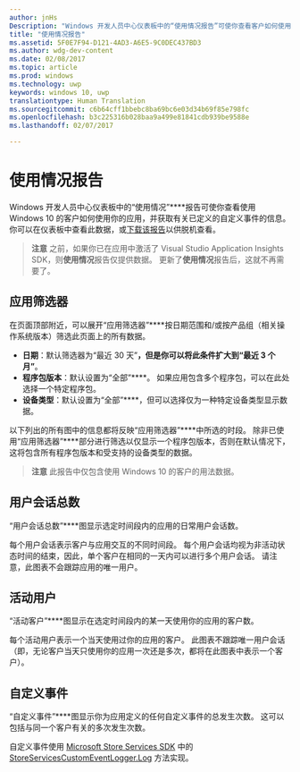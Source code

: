 ```yaml
---
author: jnHs
Description: "Windows 开发人员中心仪表板中的“使用情况报告”可使你查看客户如何使用你的应用。"
title: "使用情况报告"
ms.assetid: 5F0E7F94-D121-4AD3-A6E5-9C0DEC437BD3
ms.author: wdg-dev-content
ms.date: 02/08/2017
ms.topic: article
ms.prod: windows
ms.technology: uwp
keywords: windows 10, uwp
translationtype: Human Translation
ms.sourcegitcommit: c6b64cff1bbebc8ba69bc6e03d34b69f85e798fc
ms.openlocfilehash: b3c225316b028baa9a499e81841cdb939be9588e
ms.lasthandoff: 02/07/2017

---
```


# <a name="usage-report"></a>使用情况报告


Windows 开发人员中心仪表板中的“使用情况”****报告可使你查看使用 Windows 10 的客户如何使用你的应用，并获取有关已定义的自定义事件的信息。 你可以在仪表板中查看此数据，或[下载该报告](download-analytic-reports.md)以供脱机查看。

> **注意**  之前，如果你已在应用中激活了 Visual Studio Application Insights SDK，则**使用情况**报告仅提供数据。 更新了**使用情况**报告后，这就不再需要了。

## <a name="apply-filters"></a>应用筛选器


在页面顶部附近，可以展开“应用筛选器”****按日期范围和/或按产品组（相关操作系统版本）筛选此页面上的所有数据。

-   **日期**：默认筛选器为“最近 30 天”****，但是你可以将此条件扩大到“最近 3 个月”****。
-   **程序包版本**：默认设置为“全部”****。 如果应用包含多个程序包，可以在此处选择一个特定程序包。
-   **设备类型**：默认设置为“全部”****，但可以选择仅为一种特定设备类型显示数据。

以下列出的所有图中的信息都将反映“应用筛选器”****中所选的时段。 除非已使用“应用筛选器”****部分进行筛选以仅显示一个程序包版本，否则在默认情况下，这将包含所有程序包版本和受支持的设备类型的数据。

> **注意** 此报告中仅包含使用 Windows 10 的客户的用法数据。

## <a name="total-user-sessions"></a>用户会话总数

“用户会话总数”****图显示选定时间段内的应用的日常用户会话数。

每个用户会话表示客户与应用交互的不同时间段。 每个用户会话均视为非活动状态时间的结束，因此，单个客户在相同的一天内可以进行多个用户会话。 请注意，此图表不会跟踪应用的唯一用户。

## <a name="active-users"></a>活动用户

“活动客户”****图显示在选定时间段内的某一天使用你的应用的客户数。

每个活动用户表示一个当天使用过你的应用的客户。 此图表不跟踪唯一用户会话（即，无论客户当天只使用你的应用一次还是多次，都将在此图表中表示一个客户）。

## <a name="custom-events"></a>自定义事件

“自定义事件”****图显示你为应用定义的任何自定义事件的总发生次数。 这可以包括与同一个客户有关的多次发生次数。

自定义事件使用 [Microsoft Store Services SDK](../monetize/microsoft-store-services-sdk.md) 中的 [StoreServicesCustomEventLogger.Log](https://msdn.microsoft.com/library/windows/apps/microsoft.services.store.engagement.storeservicescustomeventlogger.log.aspx) 方法实现。



 


